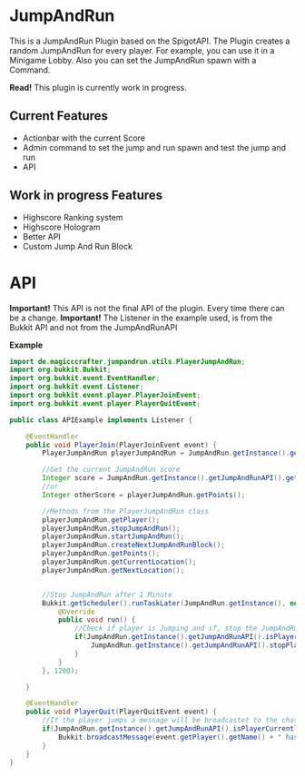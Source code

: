 # JumpAndRun
 
This is a JumpAndRun Plugin based on the SpigotAPI. The Plugin creates a random JumpAndRun for every player. For example, you can use it in a Minigame Lobby. Also you can set the JumpAndRun spawn with a Command.

**Read!** This plugin is currently work in progress.

## Current Features

- Actionbar with the current Score
- Admin command to set the jump and run spawn and test the jump and run
- API

## Work in progress Features

- Highscore Ranking system
- Highscore Hologram
- Better API
- Custom Jump And Run Block

# API
**Important!** This API is not the final API of the plugin. Every time there can be a change.
**Important!** The Listener in the example used, is from the Bukkit API and not from the JumpAndRunAPI

**Example**
```java
import de.magicccrafter.jumpandrun.utils.PlayerJumpAndRun;
import org.bukkit.Bukkit;
import org.bukkit.event.EventHandler;
import org.bukkit.event.Listener;
import org.bukkit.event.player.PlayerJoinEvent;
import org.bukkit.event.player.PlayerQuitEvent;

public class APIExample implements Listener {

    @EventHandler
    public void PlayerJoin(PlayerJoinEvent event) {
        PlayerJumpAndRun playerJumpAndRun = JumpAndRun.getInstance().getJumpAndRunAPI().createAndStartJumpAndRun(event.getPlayer());

        //Get the current JumpAndRun score
        Integer score = JumpAndRun.getInstance().getJumpAndRunAPI().getCurrentPlayerScore(event.getPlayer());
        //or
        Integer otherScore = playerJumpAndRun.getPoints();

        //Methods from the PlayerJumpAndRun class
        playerJumpAndRun.getPlayer();
        playerJumpAndRun.stopJumpAndRun();
        playerJumpAndRun.startJumpAndRun();
        playerJumpAndRun.createNextJumpAndRunBlock();
        playerJumpAndRun.getPoints();
        playerJumpAndRun.getCurrentLocation();
        playerJumpAndRun.getNextLocation();


        //Stop JumpAndRun after 1 Minute
        Bukkit.getScheduler().runTaskLater(JumpAndRun.getInstance(), new Runnable() {
            @Override
            public void run() {
                //Check if player is Jumping and if, stop the JumpAndRun
                if(JumpAndRun.getInstance().getJumpAndRunAPI().isPlayerCurrentlyJumping(event.getPlayer())) {
                    JumpAndRun.getInstance().getJumpAndRunAPI().stopPlayersJumpAndRun(event.getPlayer());
                }
            }
        }, 1200);

    }

    @EventHandler
    public void PlayerQuit(PlayerQuitEvent event) {
        //If the player jumps a message will be broadcastet to the chat
        if(JumpAndRun.getInstance().getJumpAndRunAPI().isPlayerCurrentlyJumping(event.getPlayer())) {
            Bukkit.broadcastMessage(event.getPlayer().getName() + " has quit whilst jumping with a score of " + JumpAndRun.getInstance().getJumpAndRunAPI().getCurrentPlayerScore(event.getPlayer()) + " Points 0_0");
        }
    }
}
```